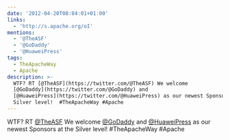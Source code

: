 ```yaml
---
date: '2012-04-20T08:04:01+01:00'
links:
  - 'http://s.apache.org/oI'
mentions:
  - '@TheASF'
  - '@GoDaddy'
  - '@HuaweiPress'
tags:
  - TheApacheWay
  - Apache
description: >-
  WTF? RT [@TheASF](https://twitter.com/@TheASF) We welcome
  [@GoDaddy](https://twitter.com/@GoDaddy) and
  [@HuaweiPress](https://twitter.com/@HuaweiPress) as our newest Sponsors at the
  Silver level!  #TheApacheWay #Apache
---
```

WTF? RT [@TheASF](https://twitter.com/@TheASF) We welcome [@GoDaddy](https://twitter.com/@GoDaddy) and [@HuaweiPress](https://twitter.com/@HuaweiPress) as our newest Sponsors at the Silver level!  #TheApacheWay #Apache

